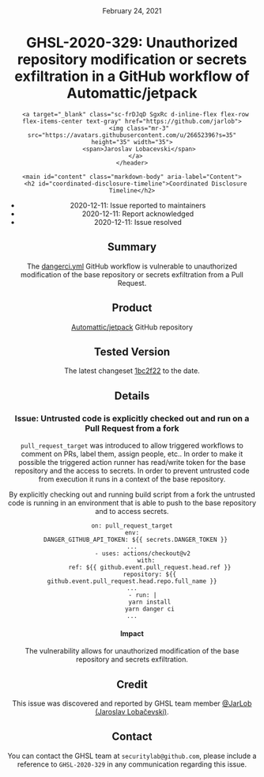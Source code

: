 <header class="post-header d-block mb-6">
      <div class="date text-mono f5 my-3">February 24, 2021</div>
      <h1 class="my-2 h00-mktg lh-condensed">GHSL-2020-329: Unauthorized repository modification or secrets exfiltration in a GitHub workflow of Automattic/jetpack</h1>

      
      
      
      
      

      

      <a target="_blank" class="sc-frDJqD SgxRc d-inline-flex flex-row flex-items-center text-gray" href="https://github.com/jarlob">
        <img class="mr-3" src="https://avatars.githubusercontent.com/u/26652396?s=35" height="35" width="35">
        <span>Jaroslav Lobacevski</span>
      </a>
    </header>

    <main id="content" class="markdown-body" aria-label="Content">
      <h2 id="coordinated-disclosure-timeline">Coordinated Disclosure Timeline</h2>

<ul>
  <li>2020-12-11: Issue reported to maintainers</li>
  <li>2020-12-11: Report acknowledged</li>
  <li>2020-12-11: Issue resolved</li>
</ul>

<h2 id="summary">Summary</h2>

<p>The <a href="https://github.com/Automattic/jetpack/blob/master/.github/workflows/dangerci.yml">dangerci.yml</a> GitHub workflow is vulnerable to unauthorized modification of the base repository or secrets exfiltration from a Pull Request.</p>

<h2 id="product">Product</h2>

<p><a href="https://github.com/Automattic/jetpack">Automattic/jetpack</a> GitHub repository</p>

<h2 id="tested-version">Tested Version</h2>

<p>The latest changeset <a href="https://github.com/Automattic/jetpack/blob/1bc2f22142a9df7e2c3e8b7bfe62df269feaff0b/.github/workflows/dangerci.yml">1bc2f22</a> to the date.</p>

<h2 id="details">Details</h2>

<h3 id="issue-untrusted-code-is-explicitly-checked-out-and-run-on-a-pull-request-from-a-fork">Issue: Untrusted code is explicitly checked out and run on a Pull Request from a fork</h3>

<p><code class="language-plaintext highlighter-rouge">pull_request_target</code> was introduced to allow triggered workflows to comment on PRs, label them, assign people, etc.. In order to make it possible the triggered action runner has read/write token for the base repository and the access to secrets. In order to prevent untrusted code from execution it runs in a context of the base repository.</p>

<p>By explicitly checking out and running build script from a fork the untrusted code is running in an environment that is able to push to the base repository and to access secrets.</p>

<div class="language-yaml highlighter-rouge"><div class="highlight"><pre class="highlight"><code><span class="na">on</span><span class="pi">:</span> <span class="s">pull_request_target</span>
<span class="na">env</span><span class="pi">:</span>
  <span class="na">DANGER_GITHUB_API_TOKEN</span><span class="pi">:</span> <span class="s">${{ secrets.DANGER_TOKEN }}</span>
<span class="nn">...</span>
      <span class="pi">-</span> <span class="na">uses</span><span class="pi">:</span> <span class="s">actions/checkout@v2</span>
        <span class="na">with</span><span class="pi">:</span>
          <span class="na">ref</span><span class="pi">:</span> <span class="s">${{ github.event.pull_request.head.ref }}</span>
          <span class="na">repository</span><span class="pi">:</span> <span class="s">${{ github.event.pull_request.head.repo.full_name }}</span>
<span class="nn">...</span>
      <span class="pi">-</span> <span class="na">run</span><span class="pi">:</span> <span class="pi">|</span>
          <span class="s">yarn install</span>
          <span class="s">yarn danger ci</span>
<span class="s">...</span>
</code></pre></div></div>

<h4 id="impact">Impact</h4>

<p>The vulnerability allows for unauthorized modification of the base repository and secrets exfiltration.</p>

<h2 id="credit">Credit</h2>

<p>This issue was discovered and reported by GHSL team member <a href="https://github.com/JarLob">@JarLob (Jaroslav Lobačevski)</a>.</p>

<h2 id="contact">Contact</h2>

<p>You can contact the GHSL team at <code class="language-plaintext highlighter-rouge">securitylab@github.com</code>, please include a reference to <code class="language-plaintext highlighter-rouge">GHSL-2020-329</code> in any communication regarding this issue.</p>

   